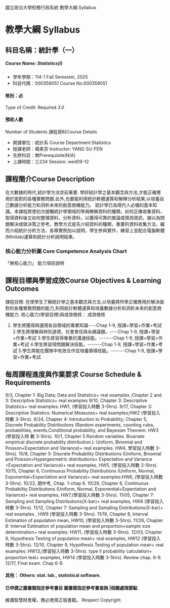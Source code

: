 國立政治大學校務行政系統 教學大綱 Syllabus
# 教學大綱 Syllabus
##  科目名稱：統計學（一）
#####  Course Name: Statistics(I)
  * 學年學期：114-1 Fall Semester, 2025 
  * 科目代碼：000359051 Course No.000359051
#### 修別：必
Type of Credit: Required 
_3.0_
#### 預收人數
Number of Students
課程資料Course Details
  * 開課單位：統計系 Course Department:Statistics 
  * 授課老師：楊素芬 Instructor: YANG SU-FEN 
  * 先修科目：無Prerequisite(N/A)
  * 上課時間：三234 Session: wed09-12
##  課程簡介Course Description
在大數據的時代,統計學方法空前重要. 學好統計學之基本觀念與方法,才能正確應用於面對的各種實務問題.此外,也要能利用統計軟體運算和解釋分析結果,以培養自己數據分析能力和洞析未來的創意商機能力。
統計學已為現代人必備的基本知識。本課程將使初次接觸統計學領域的學員瞭解資料的種類，如何正確收集資料，取得資料後又如何整理資料，分析資料，以獲得可靠的推論或預測資訊，據以為問題解決或做決策之參考。教學方式是先介紹資料的種類，重要的資料收集方法，繼而介紹統計分析方法，各舉實例加以說明，學生参與實作，練習上並配合電腦軟體(Minitab)運算和統計分析說明結果。
###  核心能力分析圖 Core Competence Analysis Chart
「無核心能力」 
能力項目說明
##  課程目標與學習成效Course Objectives & Learning Outcomes 
課程目標: 在使學生了解統計學之基本觀念與方法,以培養將所學正確應用於解決面對的各種實務問題的能力,利用統計軟體運算和培養數據分析和洞析未來的創意商機能力.
核心能力(學習目標)與成效檢核：
成效檢核
1. 學生將獲得與運用各自領域的專業知識----Chap 1-9, 授課+學習+作業+考試
2.學生將理解與辨別道德、社會責任與永續議題。----Chap 1-9, 授課+學習+作業+考試
3.學生將習得專業的溝通技能。-------Chap 1-9, 授課+學習+作業+考試
4.學生將習得問題解決技能。-------Chap 1-9, 授課+學習+作業+考試
5.學生將能在團隊中有效合作並培養領導技能。-------Chap 1-9, 授課+學習+作業+考試
##  每周課程進度與作業要求 Course Schedule & Requirements
9/3, Chapter 1: Big Data; Data and Statistics+ real examples ;Chapter 2 and 3: Descriptive Statistics+ real examples
9/10, Chapter 3: Descriptive Statistics+ real examples: HW1, (學習投入時數 3-5hrs).
9/17, Chapter 3: Descriptive Statistics: Numerical Measures+ real examples;HW2 (學習投入時數 3-5hrs).
9/24, Chapter 4: Introduction to Probability; Chapter 5, Discrete Probability Distributions (Random experiments, counting rules, probabilities, events.Conditional probability, and Bayesian Theorem. HW3 (學習投入時 數 3-5hrs).
10/1, Chapter 5 Random variables. Bivariate empirical discrete probability distribution.): Uniform, Binomial and Poisson+Expectation and Variance)+ real examples. HW4, 學習投入時數 3-5hrs).
10/8, Chapter 5: Discrete Probability Distributions (Uniform, Binomial and Poisson+Hypergeometric distributions+ Expectation and Variance +Expectation and Variance)+ real examples, HW5, (學習投入時數 3-5hrs).
10/15, Chapter 6, Continuous Probability Distributions (Uniform, Normal, 
Exponential+Expectation and Variance)+ real examples:HW6, (學習投入時數 3-5hrs).
10/22, 期中考, Chap. 1-chap 6.
10/29, Chapter 6, Continuous Probability Distributions (Uniform, Normal, Exponential+Expectation and Variance)+ real examples, HW7,(學習投入時數 3-5hrs).
11/05, Chapter 7: Sampling and Sampling Distributions(X-bar)+ real examples, HW8 (學習投入時數 3-5hrs).
11/12, Chapter 7: Sampling and Sampling Distributions(X-bar)+ real examples , HW9 (學習投入時數 3-5hrs).
11/19, Chapter 8, Interval Estimation of population mean, HW10, (學習投入時數 3-5hrs).
11/26, Chapter 8: Interval Estimation of population mean and proportion+sample size determination+ real examples: HW11, (學習投入時數 3-5hrs).
12/03, Chapter 9, Hypothesis Testing of population mean+ real examples, HW12 (學習投入時數 3-5hrs).
12/10, Chapter 9, Hypothesis Testing of population mean+ real examples: HW13,(學習投入時數 3-5hrs).  type II probability calculation+ proportion test+ examples, HW14 (學習投入時數 3-5hrs). Review chap. 6-9.
12/17, Final exam. Chap 6-9.
####  其他： Others: stat. lab., statistical software. 
####  已申請之圖書館指定參考書目  圖書館指定參考書查詢 |相關處理要點
維護智慧財產權，務必使用正版書籍。 Respect Copyright.